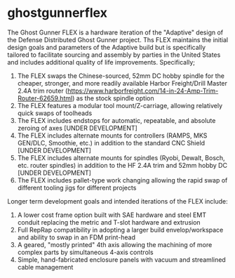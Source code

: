 # ghostgunnerflex

The Ghost Gunner FLEX is a hardware iteration of the "Adaptive" design of the Defense Distributed Ghost Gunner project. Ths FLEX maintains the initial design goals and parameters of the Adaptive build but is specifically tailored to facilitate sourcing and assembly by parties in the United States and includes additional quality of life improvements. Specifically;

1. The FLEX swaps the Chinese-sourced, 52mm DC hobby spindle for the cheaper, stronger, and more readily available Harbor Freight/Drill Master 2.4A trim router (https://www.harborfreight.com/14-in-24-Amp-Trim-Router-62659.html) as the stock spindle option
2. The FLEX features a modular tool mount/Z-carriage, allowing relatively quick swaps of toolheads
3. The FLEX includes endstops for automatic, repeatable, and absolute zeroing of axes [UNDER DEVELOPMENT]
4. The FLEX includes alternate mounts for controllers (RAMPS, MKS GEN/DLC, Smoothie, etc.) in addition to the standard CNC Shield [UNDER DEVELOPMENT]
5. The FLEX includes alternate mounts for spindles (Ryobi, Dewalt, Bosch, etc. router spindles) in addition to the HF 2.4A trim and 52mm hobby DC [UNDER DEVELOPMENT]
6. The FLEX includes pallet-type work changing allowing the rapid swap of different tooling jigs for different projects

Longer term development goals and intended iterations of the FLEX include:

1. A lower cost frame option built with SAE hardware and steel EMT conduit replacing the metric and T-slot hardware and extrusion
2. Full RepRap compatibility in adopting a larger build envelop/workspace and ability to swap in an FDM print-head
3. A geared, "mostly printed" 4th axis allowing the machining of more complex parts by simultaneous 4-axis controls
4. Simple, hand-fabricated enclosure panels with vacuum and streamlined cable management
